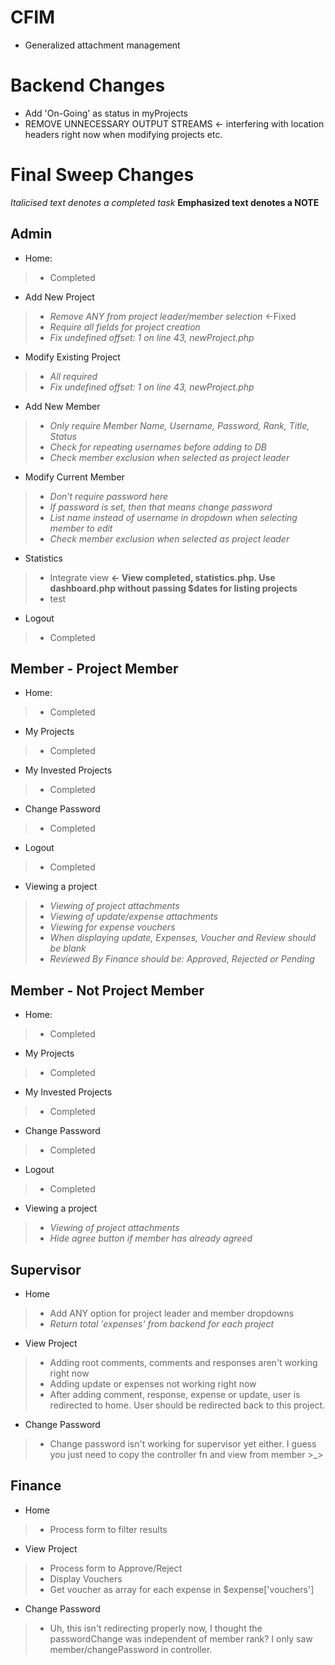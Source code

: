 CFIM
====
- Generalized attachment management

Backend Changes
===============
- Add 'On-Going' as status in myProjects
- REMOVE UNNECESSARY OUTPUT STREAMS <- interfering with location headers right now when modifying projects etc.

Final Sweep Changes
===================
*Italicised text denotes a completed task*
**Emphasized text denotes a NOTE**


Admin
-----
- Home: 
> - Completed

- Add New Project
> - *Remove ANY from project leader/member selection* <-Fixed
> - *Require all fields for project creation*
> - *Fix undefined offset: 1 on line 43, newProject.php*

- Modify Existing Project
> - *All required*
> - *Fix undefined offset: 1 on line 43, newProject.php*

- Add New Member
> - *Only require Member Name, Username, Password, Rank, Title, Status*
> - *Check for repeating usernames before adding to DB*
> - *Check member exclusion when selected as project leader*

- Modify Current Member
> - *Don't require password here*
> - *If password is set, then that means change password*
> - *List name instead of username in dropdown when selecting member to edit*
> - *Check member exclusion when selected as project leader*

- Statistics
> - Integrate view **<- View completed, statistics.php. Use dashboard.php without passing $dates for listing projects**
> - test

- Logout
> - Completed

Member - Project Member
-----------------------
- Home: 
> - Completed

- My Projects
> - Completed

- My Invested Projects
> - Completed

- Change Password
> - Completed

- Logout
> - Completed

- Viewing a project
> - *Viewing of project attachments*
> - *Viewing of update/expense attachments*
> - *Viewing for expense vouchers*
> - *When displaying update, Expenses, Voucher and Review should be blank*
> - *Reviewed By Finance should be: Approved, Rejected or Pending*

Member - Not Project Member
---------------------------
- Home: 
> - Completed

- My Projects
> - Completed

- My Invested Projects
> - Completed

- Change Password
> - Completed

- Logout
> - Completed

- Viewing a project
> - *Viewing of project attachments*
> - *Hide agree button if member has already agreed*

Supervisor
----------
- Home
> - Add ANY option for project leader and member dropdowns
> - *Return total 'expenses' from backend for each project*

- View Project
> - Adding root comments, comments and responses aren't working right now
> - Adding update or expenses not working right now
> - After adding comment, response, expense or update, user is redirected to home. User should be redirected back to this project.

- Change Password
> - Change password isn't working for supervisor yet either. I guess you just need to copy the controller fn and view from member >_>

Finance
-------
- Home
> - Process form to filter results

- View Project
> - Process form to Approve/Reject
> - Display Vouchers
> - Get voucher as array for each expense in $expense['vouchers']

- Change Password
> - Uh, this isn't redirecting properly now, I thought the passwordChange was independent of member rank? I only saw member/changePassword in controller.